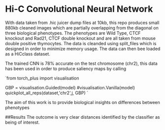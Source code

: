 # Hi-C Convolutional Neural Network
With data taken from .hic juicer dump files at 10kb, this repo produces small 880kb cleaned images which are partially overlapping from the diagonal on 
three biological phenotypes. The phenotypes are Wild Type, CTCF knockout and Rad21, CTCF double knockout and are all taken from mouse double positive thymocytes. 
The data is cleanded using split_files which is designed in order to minimize memory usage. The data can then bee loaded as a HiCclass dataset. 

The trained CNN is 78% accurate on the test chromosome (chr2), this data has been used in order to produce saliency maps by calling 

`from torch_plus import visualisation

GBP = visualisation.Guided(model) #visualisation.Vanilla(model) 
quickplot_all_reps(dataset,'chr2',j, GBP) `

The aim of this work is to provide biological insights on differences between phenotypes  

##Results 
The outcome is very clear distances identified by the classifier as being of interest. 

